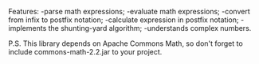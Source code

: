 Features:
-parse math expressions;
-evaluate math expressions;
-convert from infix to postfix notation;
-calculate expression in postfix notation;
-implements the shunting-yard algorithm;
-understands complex numbers.

P.S. This library depends on Apache Commons Math, so don't forget to include commons-math-2.2.jar to your project.
